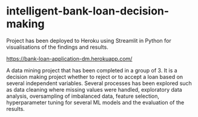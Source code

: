 # intelligent-bank-loan-decision-making
Project has been deployed to Heroku using Streamlit in Python for visualisations of the findings and results.

https://bank-loan-application-dm.herokuapp.com/

A data mining project that has been completed in a group of 3. It is a decision making project whether to reject or to accept a loan based on several independent variables. 
Several processes has been explored such as data cleaning where missing values were handled, exploratory data analysis, oversampling of imbalanced data, feature selection, hyperparameter tuning for several ML models and the evaluation of the results.
